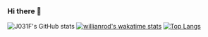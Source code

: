 ### Hi there 👋

![J031F's GitHub stats](https://github-readme-stats.vercel.app/api?username=J031F&show_icons=true&theme=darcula)
[![willianrod's wakatime stats](https://github-readme-stats.vercel.app/api/wakatime?username=J031F)](https://github.com/anuraghazra/github-readme-stats)
[![Top Langs](https://github-readme-stats.vercel.app/api/top-langs/?username=J031F&layout=compact)](https://github.com/anuraghazra/github-readme-stats)
